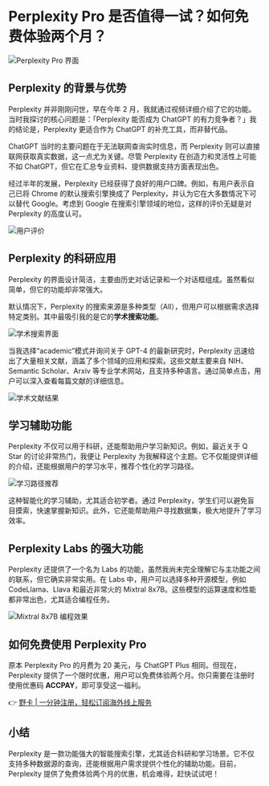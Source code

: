 # Perplexity Pro 是否值得一试？如何免费体验两个月？

![Perplexity Pro 界面](https://cdnfile.sspai.com/2023/12/25/article/fceb1a646c1b78e40f1ed34616005f6d?imageView2/2/w/1120/q/40/interlace/1/ignore-error/1)

## Perplexity 的背景与优势

Perplexity 并非刚刚问世，早在今年 2 月，我就通过视频详细介绍了它的功能。当时我探讨的核心问题是：「Perplexity 能否成为 ChatGPT 的有力竞争者？」我的结论是，Perplexity 更适合作为 ChatGPT 的补充工具，而非替代品。

ChatGPT 当时的主要问题在于无法联网查询实时信息，而 Perplexity 则可以直接联网获取真实数据，这一点尤为关键。尽管 Perplexity 在创造力和灵活性上可能不如 ChatGPT，但它在汇总专业资料、提供数据支持方面表现出色。

经过半年的发展，Perplexity 已经获得了良好的用户口碑。例如，有用户表示自己已将 Chrome 的默认搜索引擎换成了 Perplexity，并认为它在大多数情况下可以替代 Google。考虑到 Google 在搜索引擎领域的地位，这样的评价无疑是对 Perplexity 的高度认可。

![用户评价](https://cdnfile.sspai.com/2023/12/25/article/179a92c14a6b5088b8d97b43df4341d4?imageView2/2/w/1120/q/40/interlace/1/ignore-error/1)

## Perplexity 的科研应用

Perplexity 的界面设计简洁，主要由历史对话记录和一个对话框组成。虽然看似简单，但它的功能却非常强大。

默认情况下，Perplexity 的搜索来源是多种类型（All），但用户可以根据需求选择特定类别。其中最吸引我的是它的**学术搜索功能**。

![学术搜索界面](https://cdnfile.sspai.com/2023/12/25/article/b30f89c606b05322299d0b20fcf45ab7?imageView2/2/w/1120/q/40/interlace/1/ignore-error/1)

当我选择“academic”模式并询问关于 GPT-4 的最新研究时，Perplexity 迅速给出了大量相关文献，涵盖了多个领域的应用和探索。这些文献主要来自 NIH、Semantic Scholar、Arxiv 等专业学术网站，且支持多种语言。通过简单点击，用户可以深入查看每篇文献的详细信息。

![学术文献结果](https://cdnfile.sspai.com/2023/12/25/article/a22550973be7c4fe8fe57e325ad23434?imageView2/2/w/1120/q/40/interlace/1/ignore-error/1)

## 学习辅助功能

Perplexity 不仅可以用于科研，还能帮助用户学习新知识。例如，最近关于 Q Star 的讨论非常热门，我便让 Perplexity 为我解释这个主题。它不仅能提供详细的介绍，还能根据用户的学习水平，推荐个性化的学习路径。

![学习路径推荐](https://cdnfile.sspai.com/2023/12/25/article/821f92f33e886d2f5a971855e2500a20?imageView2/2/w/1120/q/40/interlace/1/ignore-error/1)

这种智能化的学习辅助，尤其适合初学者。通过 Perplexity，学生们可以避免盲目摸索，快速掌握新知识。此外，它还能帮助用户寻找数据集，极大地提升了学习效率。

## Perplexity Labs 的强大功能

Perplexity 还提供了一个名为 Labs 的功能，虽然我尚未完全理解它与主功能之间的联系，但它确实非常实用。在 Labs 中，用户可以选择多种开源模型，例如 CodeLlama、Llava 和最近非常火的 Mixtral 8x7B。这些模型的运算速度和性能都非常出色，尤其适合编程任务。

![Mixtral 8x7B 编程效果](https://cdnfile.sspai.com/2023/12/25/article/8545572f12f063ccfed2b8bb581b9eca?imageView2/2/w/1120/q/40/interlace/1/ignore-error/1)

## 如何免费使用 Perplexity Pro

原本 Perplexity Pro 的月费为 20 美元，与 ChatGPT Plus 相同。但现在，Perplexity 提供了一个限时优惠，用户可以免费体验两个月。你只需要在注册时使用优惠码 **ACCPAY**，即可享受这一福利。

👉 [野卡 | 一分钟注册，轻松订阅海外线上服务](https://bbtdd.com/yeka)

## 小结

Perplexity 是一款功能强大的智能搜索引擎，尤其适合科研和学习场景。它不仅支持多种数据源的查询，还能根据用户需求提供个性化的辅助功能。目前，Perplexity 提供了免费体验两个月的优惠，机会难得，赶快试试吧！